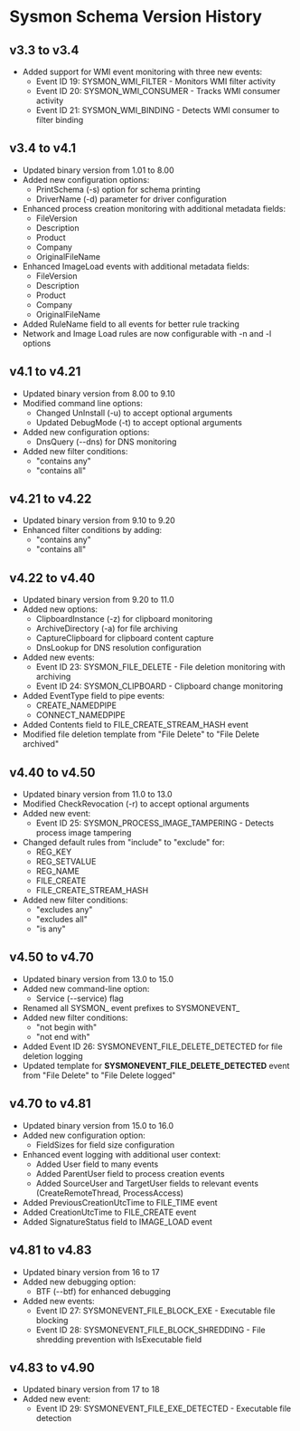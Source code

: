 # Sysmon Schema Version History

## v3.3 to v3.4

- Added support for WMI event monitoring with three new events:
  - Event ID 19: SYSMON_WMI_FILTER - Monitors WMI filter activity
  - Event ID 20: SYSMON_WMI_CONSUMER - Tracks WMI consumer activity
  - Event ID 21: SYSMON_WMI_BINDING - Detects WMI consumer to filter binding

## v3.4 to v4.1

- Updated binary version from 1.01 to 8.00
- Added new configuration options:
  - PrintSchema (-s) option for schema printing
  - DriverName (-d) parameter for driver configuration
- Enhanced process creation monitoring with additional metadata fields:
  - FileVersion
  - Description
  - Product
  - Company
  - OriginalFileName
- Enhanced ImageLoad events with additional metadata fields:
  - FileVersion
  - Description
  - Product
  - Company
  - OriginalFileName
- Added RuleName field to all events for better rule tracking
- Network and Image Load rules are now configurable with -n and -l options

## v4.1 to v4.21

- Updated binary version from 8.00 to 9.10
- Modified command line options:
  - Changed UnInstall (-u) to accept optional arguments
  - Updated DebugMode (-t) to accept optional arguments
- Added new configuration options:
  - DnsQuery (--dns) for DNS monitoring
- Added new filter conditions:
  - "contains any"
  - "contains all"

## v4.21 to v4.22

- Updated binary version from 9.10 to 9.20
- Enhanced filter conditions by adding:
  - "contains any"
  - "contains all"

## v4.22 to v4.40

- Updated binary version from 9.20 to 11.0
- Added new options:
  - ClipboardInstance (-z) for clipboard monitoring
  - ArchiveDirectory (-a) for file archiving
  - CaptureClipboard for clipboard content capture
  - DnsLookup for DNS resolution configuration
- Added new events:
  - Event ID 23: SYSMON_FILE_DELETE - File deletion monitoring with archiving
  - Event ID 24: SYSMON_CLIPBOARD - Clipboard change monitoring
- Added EventType field to pipe events:
  - CREATE_NAMEDPIPE
  - CONNECT_NAMEDPIPE
- Added Contents field to FILE_CREATE_STREAM_HASH event
- Modified file deletion template from "File Delete" to "File Delete archived"

## v4.40 to v4.50

- Updated binary version from 11.0 to 13.0
- Modified CheckRevocation (-r) to accept optional arguments
- Added new event:
  - Event ID 25: SYSMON_PROCESS_IMAGE_TAMPERING - Detects process image tampering
- Changed default rules from "include" to "exclude" for:
  - REG_KEY
  - REG_SETVALUE
  - REG_NAME
  - FILE_CREATE
  - FILE_CREATE_STREAM_HASH
- Added new filter conditions:
  - "excludes any"
  - "excludes all"
  - "is any"

## v4.50 to v4.70

- Updated binary version from 13.0 to 15.0
- Added new command-line option:
  - Service (--service) flag
- Renamed all SYSMON_ event prefixes to SYSMONEVENT_
- Added new filter conditions:
  - "not begin with"
  - "not end with"
- Added Event ID 26: SYSMONEVENT_FILE_DELETE_DETECTED for file deletion logging
- Updated template for **SYSMONEVENT_FILE_DELETE_DETECTED** event from "File Delete" to "File Delete logged"

## v4.70 to v4.81

- Updated binary version from 15.0 to 16.0
- Added new configuration option:
  - FieldSizes for field size configuration
- Enhanced event logging with additional user context:
  - Added User field to many events
  - Added ParentUser field to process creation events
  - Added SourceUser and TargetUser fields to relevant events (CreateRemoteThread, ProcessAccess)
- Added PreviousCreationUtcTime to FILE_TIME event
- Added CreationUtcTime to FILE_CREATE event
- Added SignatureStatus field to IMAGE_LOAD event

## v4.81 to v4.83

- Updated binary version from 16 to 17
- Added new debugging option:
  - BTF (--btf) for enhanced debugging
- Added new events:
  - Event ID 27: SYSMONEVENT_FILE_BLOCK_EXE - Executable file blocking
  - Event ID 28: SYSMONEVENT_FILE_BLOCK_SHREDDING - File shredding prevention with IsExecutable field

## v4.83 to v4.90

- Updated binary version from 17 to 18
- Added new event:
  - Event ID 29: SYSMONEVENT_FILE_EXE_DETECTED - Executable file detection
